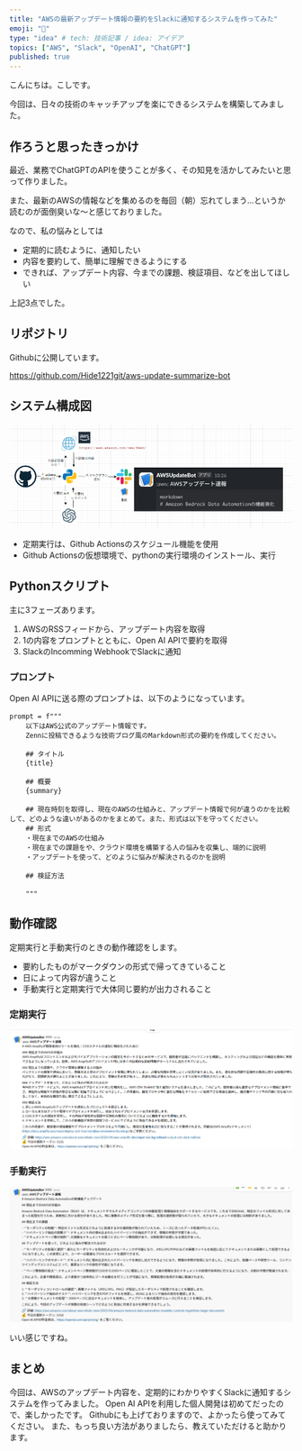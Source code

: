 ```yaml
---
title: "AWSの最新アップデート情報の要約をSlackに通知するシステムを作ってみた"
emoji: "🔔"
type: "idea" # tech: 技術記事 / idea: アイデア
topics: ["AWS", "Slack", "OpenAI", "ChatGPT"]
published: true
---
```


こんにちは。こしです。

今回は、日々の技術のキャッチアップを楽にできるシステムを構築してみました。

## 作ろうと思ったきっかけ
最近、業務でChatGPTのAPIを使うことが多く、その知見を活かしてみたいと思って作りました。

また、最新のAWSの情報などを集めるのを毎回（朝）忘れてしまう...というか読むのが面倒臭いな～と感じておりました。

なので、私の悩みとしては
- 定期的に読むように、通知したい
- 内容を要約して、簡単に理解できるようにする
- できれば、アップデート内容、今までの課題、検証項目、などを出してほしい

上記3点でした。

## リポジトリ
Githubに公開しています。

https://github.com/Hide1221git/aws-update-summarize-bot

## システム構成図

![システム構成図](/images/architecture.png)

- 定期実行は、Github Actionsのスケジュール機能を使用
- Github Actionsの仮想環境で、pythonの実行環境のインストール、実行

## Pythonスクリプト

主に3フェーズあります。

1. AWSのRSSフィードから、アップデート内容を取得
2. 1の内容をプロンプトとともに、Open AI APIで要約を取得
3. SlackのIncomming WebhookでSlackに通知

### プロンプト

Open AI APIに送る際のプロンプトは、以下のようになっています。
```
prompt = f"""
    以下はAWS公式のアップデート情報です。
    Zennに投稿できるような技術ブログ風のMarkdown形式の要約を作成してください。

    ## タイトル
    {title}

    ## 概要
    {summary}

    ## 現在時刻を取得し、現在のAWSの仕組みと、アップデート情報で何が違うのかを比較して、どのような違いがあるのかをまとめて。また、形式は以下を守ってください。
    ## 形式
    ・現在までのAWSの仕組み
    ・現在までの課題をや、クラウド環境を構築する人の悩みを収集し、端的に説明
    ・アップデートを使って、どのように悩みが解決されるのかを説明

    ## 検証方法

    """
```

## 動作確認

定期実行と手動実行のときの動作確認をします。

- 要約したものがマークダウンの形式で帰ってきていること
- 日によって内容が違うこと
- 手動実行と定期実行で大体同じ要約が出力されること

### 定期実行
![定期実行](/images/trial-auto.png)

### 手動実行
![手動実行](/images/trial-manual.png)

いい感じですね。

## まとめ
今回は、AWSのアップデート内容を、定期的にわかりやすくSlackに通知するシステムを作ってみました。
Open AI APIを利用した個人開発は初めてだったので、楽しかったです。
Githubにも上げておりますので、よかったら使ってみてください。
また、もっち良い方法がありましたら、教えていただけると助かります。

